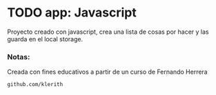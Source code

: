 # TODO app: Javascript

Proyecto creado con javascript, crea una lista de cosas por hacer y las guarda en el local storage.

### Notas:
Creada con fines educativos a partir de un curso de Fernando Herrera
```
github.com/klerith
```
